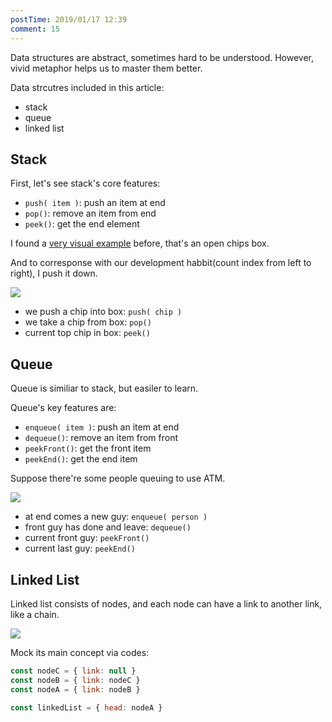 ```yaml
---
postTime: 2019/01/17 12:39
comment: 15
---
```


Data structures are abstract, sometimes hard to be understood. However, vivid metaphor helps us to master them better.  

Data strcutres included in this article:
* stack
* queue
* linked list


## Stack
First, let's see stack's core features:
* `push( item )`: push an item at end
* `pop()`: remove an item from end
* `peek()`: get the end element

I found a [very visual example](https://jshilpa.com/stacks-in-a-nutshell-learning-through-examples/) before, that's an open chips box.   

And to corresponse with our development habbit(count index from left to right), I push it down.   

![](https://terry-su.github.io/BlogCDN/images/pringles.jpg)      
* we push a chip into box: `push( chip )`
* we take a chip from box: `pop()`
* current top chip in box: `peek()`






## Queue
Queue is similiar to stack, but easiler to learn.   

Queue's key features are:
* `enqueue( item )`: push an item at end 
* `dequeue()`: remove an item from front
* `peekFront()`: get the front item
* `peekEnd()`: get the end item


Suppose there're some people queuing to use ATM.  

![](https://terry-su.github.io/BlogCDN/images/queue-for-atm.png)  

* at end comes a new guy: `enqueue( person )`
* front guy has done and leave: `dequeue()`
* current front guy: `peekFront()`
* current last guy: `peekEnd()`






## Linked List
Linked list consists of nodes, and each node can have a link to another link, like a chain.

![](https://terry-su.github.io/BlogCDN/images/chain.jpg)  

Mock its main concept via codes:
```js
const nodeC = { link: null }
const nodeB = { link: nodeC }
const nodeA = { link: nodeB }

const linkedList = { head: nodeA }
```